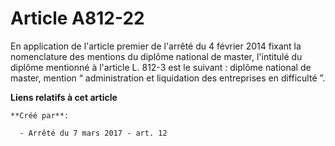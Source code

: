 # Article A812-22

En application de l'article premier de l'arrêté du 4 février 2014 fixant la nomenclature des mentions du diplôme national de
master, l'intitulé du diplôme mentionné à l'article L. 812-3 est le suivant : diplôme national de master, mention “
administration et liquidation des entreprises en difficulté ”.

**Liens relatifs à cet article**

	**Créé par**:

	  - Arrêté du 7 mars 2017 - art. 12
